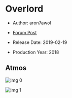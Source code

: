 # Overlord

* Author: aron7awol

* [Forum Post](https://www.avsforum.com/threads/bass-eq-for-filtered-movies.2995212/post-57576246)

* Release Date: 2019-02-19
* Production Year: 2018

## Atmos

![img 0](https://i.imgur.com/XpwU3LQ.jpg)

![img 1](https://i.imgur.com/1n4z87C.jpg)

